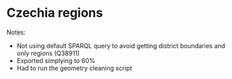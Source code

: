 # Czechia regions

Notes:

* Not using default SPARQL query to avoid getting district boundaries
  and only regions (Q38911)
* Exported simplying to 60%
* Had to run the geometry cleaning script